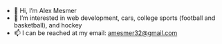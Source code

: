 - 👋 Hi, I’m Alex Mesmer
- 👀 I’m interested in web development, cars, college sports (football and basketball), and hockey
- 📫 I can be reached at my email: amesmer32@gmail.com

<!---
mez32/mez32 is a ✨ special ✨ repository because its `README.md` (this file) appears on your GitHub profile.
You can click the Preview link to take a look at your changes.
--->
